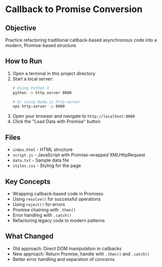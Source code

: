 # Callback to Promise Conversion

## Objective
Practice refactoring traditional callback-based asynchronous code into a modern, Promise-based structure.

## How to Run
1. Open a terminal in this project directory
2. Start a local server:
   ```bash
   # Using Python 3
   python -m http.server 8000
   
   # Or using Node.js http-server
   npx http-server -p 8000
   ```
3. Open your browser and navigate to `http://localhost:8000`
4. Click the "Load Data with Promise" button

## Files
- `index.html` - HTML structure
- `script.js` - JavaScript with Promise-wrapped XMLHttpRequest
- `data.txt` - Sample data file
- `styles.css` - Styling for the page

## Key Concepts
- Wrapping callback-based code in Promises
- Using `resolve()` for successful operations
- Using `reject()` for errors
- Promise chaining with `.then()`
- Error handling with `.catch()`
- Refactoring legacy code to modern patterns

## What Changed
- Old approach: Direct DOM manipulation in callbacks
- New approach: Return Promise, handle with `.then()` and `.catch()`
- Better error handling and separation of concerns
